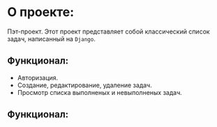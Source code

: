 # О проекте:

Пэт-проект.
Этот проект представляет собой классический список задач, написанный на `Django`. 

## Функционал:
- Авторизация.
- Создание, редактирование, удаление задач.
- Просмотр списка выполненых и невыполненых задач.


## Функционал:
